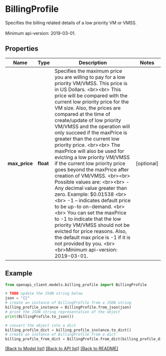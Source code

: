 # BillingProfile

Specifies the billing related details of a low priority VM or VMSS. <br><br>Minimum api-version: 2019-03-01.

## Properties

Name | Type | Description | Notes
------------ | ------------- | ------------- | -------------
**max_price** | **float** | Specifies the maximum price you are willing to pay for a low priority VM/VMSS. This price is in US Dollars. &lt;br&gt;&lt;br&gt; This price will be compared with the current low priority price for the VM size. Also, the prices are compared at the time of create/update of low priority VM/VMSS and the operation will only succeed if  the maxPrice is greater than the current low priority price. &lt;br&gt;&lt;br&gt; The maxPrice will also be used for evicting a low priority VM/VMSS if the current low priority price goes beyond the maxPrice after creation of VM/VMSS. &lt;br&gt;&lt;br&gt; Possible values are: &lt;br&gt;&lt;br&gt; - Any decimal value greater than zero. Example: $0.01538 &lt;br&gt;&lt;br&gt; -1 – indicates default price to be up-to on-demand. &lt;br&gt;&lt;br&gt; You can set the maxPrice to -1 to indicate that the low priority VM/VMSS should not be evicted for price reasons. Also, the default max price is -1 if it is not provided by you. &lt;br&gt;&lt;br&gt;Minimum api-version: 2019-03-01. | [optional] 

## Example

```python
from openapi_client.models.billing_profile import BillingProfile

# TODO update the JSON string below
json = "{}"
# create an instance of BillingProfile from a JSON string
billing_profile_instance = BillingProfile.from_json(json)
# print the JSON string representation of the object
print(BillingProfile.to_json())

# convert the object into a dict
billing_profile_dict = billing_profile_instance.to_dict()
# create an instance of BillingProfile from a dict
billing_profile_from_dict = BillingProfile.from_dict(billing_profile_dict)
```
[[Back to Model list]](../README.md#documentation-for-models) [[Back to API list]](../README.md#documentation-for-api-endpoints) [[Back to README]](../README.md)


